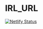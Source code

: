 # IRL_URL

[![Netlify Status](https://api.netlify.com/api/v1/badges/ce21ec5d-6502-4de1-b37c-7020bf5bbb67/deploy-status)](https://app.netlify.com/sites/concreto-armado/deploys)